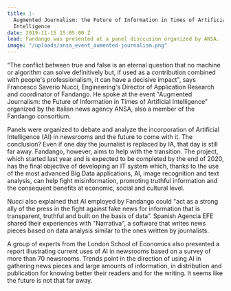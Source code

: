 ```yaml
---
title: |-
  Augmented Journalism: the Future of Information in Times of Artificial
  Intelligence
date: 2019-11-15 15:05:00 Z
lead: Fandango was presented at a panel disccusion organized by ANSA.
image: "/uploads/ansa_event_aumented-journalism.png"
---
```


“The conflict between true and false is an eternal question that no machine or algorithm can solve definitively but, if used as a contribution combined with people's professionalism, it can have a decisive impact", says Francesco Saverio Nucci, Engineering's Director of Application Research and coordinator of Fandango. He spoke at  the event "Augmented Journalism: the Future of Information in Times of Artificial Intelligence" organized by the Italian news agency ANSA, also a member of the Fandango consortium.

Panels were organized to debate and analyze the incorporation of Artificial Intelligence (AI) in newsrooms and the future to come with it. The conclusion? Even if one day the journalist is replaced by IA, that day is still far away. Fandango, however, aims to help with the transition. The project, which started last year and is expected to be completed by the end of 2020, has the final objective of developing an IT system which, thanks to the use of the most advanced Big Data applications, AI, image recognition and text analysis, can help fight misinformation, promoting truthful information and the consequent benefits at economic, social and cultural level.

Nucci also explained that AI employed by Fandango could "act as a strong ally of the press in the fight against fake news for information that is transparent, truthful and built on the basis of data”. Spanish Agencia EFE shared their experiences with "Narrativa", a software that writes news pieces based on data analysis similar to the ones written by journalists.

A group of experts from the London School of Economics also presented a report illustrating current uses of AI in newsrooms based on a survey of more than 70 newsrooms. Trends point in the direction of using AI in gathering news pieces and large amounts of information, in distribution and publication for knowing better their readers and for the writing. It seems like the future is not that far away.

